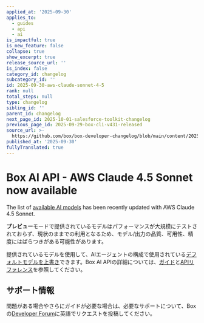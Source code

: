 ```yaml
---
applied_at: '2025-09-30'
applies_to:
  - guides
  - api
  - ai
is_impactful: true
is_new_feature: false
collapse: true
show_excerpt: true
release_source_url: ''
is_index: false
category_id: changelog
subcategory_id: ''
id: 2025-09-30-aws-claude-sonnet-4-5
rank: null
total_steps: null
type: changelog
sibling_id: ''
parent_id: changelog
next_page_id: 2025-10-01-salesforce-toolkit-changelog
previous_page_id: 2025-09-29-box-cli-v431-released
source_url: >-
  https://github.com/box/box-developer-changelog/blob/main/content/2025/09-30-aws-claude-sonnet-4-5.md
published_at: '2025-09-30'
fullyTranslated: true
---
```

# Box AI API - AWS Claude 4.5 Sonnet now available

The list of [available AI models][1] has been recently updated with AWS Claude 4.5 Sonnet.

**プレビュー**モードで提供されているモデルはパフォーマンスが大規模にテストされておらず、現状のままでの利用となるため、モデル/出力の品質、可用性、精度にはばらつきがある可能性があります。

提供されているモデルを使用して、AIエージェントの構成で使用されている[デフォルトモデルを上書き][1]できます。Box AI APIの詳細については、[ガイド][2]と[APIリファレンス][3]を参照してください。

<!-- more -->

## サポート情報

問題がある場合やさらにガイドが必要な場合は、必要なサポートについて、Boxの[Developer Forum][4]に英語でリクエストを投稿してください。

[1]: https://developer.box.com/guides/box-ai/supported-models/

[2]: https://developer.box.com/guides/box-ai

[3]: https://developer.box.com/reference/post-ai-ask/

[4]: https://forum.box.com/
